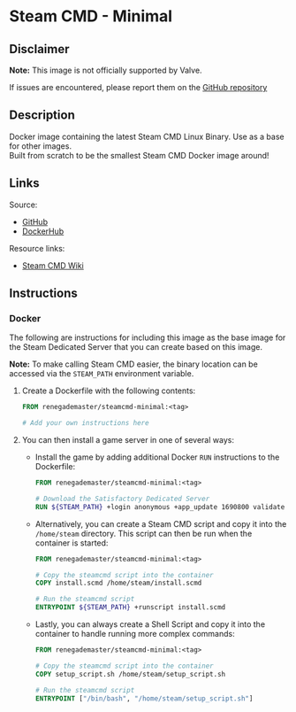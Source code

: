 # Steam CMD - Minimal

## Disclaimer

**Note:** This image is not officially supported by Valve.

If issues are encountered, please report them on
the [GitHub repository](https://github.com/Renegade-Master/steamcmd-minimal/issues/new/choose)

## Description

Docker image containing the latest Steam CMD Linux Binary. Use as a base for other images.  
Built from scratch to be the smallest Steam CMD Docker image around!

## Links

Source:

- [GitHub](https://github.com/Renegade-Master/steamcmd-minimal)
- [DockerHub](https://hub.docker.com/repository/docker/renegademaster/steamcmd-minimal)

Resource links:

- [Steam CMD Wiki](https://developer.valvesoftware.com/wiki/SteamCMD)

## Instructions

### Docker

The following are instructions for including this image as the base image for the Steam Dedicated Server that you can
create based on this image.

**Note:** To make calling Steam CMD easier, the binary location can be accessed via the `STEAM_PATH` environment
variable.

1. Create a Dockerfile with the following contents:

   ```dockerfile
   FROM renegademaster/steamcmd-minimal:<tag>
   
   # Add your own instructions here
   ```

2. You can then install a game server in one of several ways:

    * Install the game by adding additional Docker `RUN` instructions to the Dockerfile:

        ```dockerfile
        FROM renegademaster/steamcmd-minimal:<tag>
        
        # Download the Satisfactory Dedicated Server
        RUN ${STEAM_PATH} +login anonymous +app_update 1690800 validate +quit
        ```

    * Alternatively, you can create a Steam CMD script and copy it into the `/home/steam` directory. This script can
      then be run when the container is started:

        ```dockerfile
        FROM renegademaster/steamcmd-minimal:<tag>
        
        # Copy the steamcmd script into the container
        COPY install.scmd /home/steam/install.scmd
      
        # Run the steamcmd script
        ENTRYPOINT ${STEAM_PATH} +runscript install.scmd
        ```

    * Lastly, you can always create a Shell Script and copy it into the container to handle running more complex 
      commands:

        ```dockerfile
        FROM renegademaster/steamcmd-minimal:<tag>
       
        # Copy the steamcmd script into the container
        COPY setup_script.sh /home/steam/setup_script.sh
     
        # Run the steamcmd script
        ENTRYPOINT ["/bin/bash", "/home/steam/setup_script.sh"]
        ```
